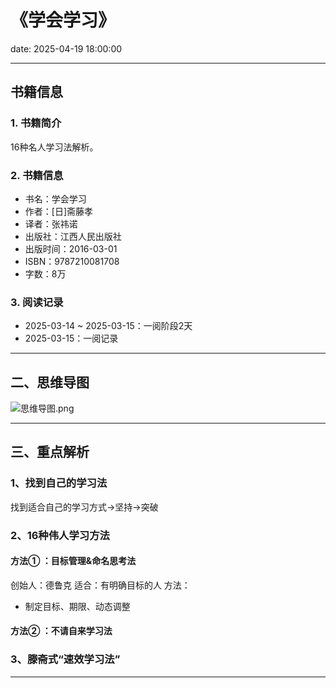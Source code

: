 # 《学会学习》

date: 2025-04-19 18:00:00

---

## 书籍信息

### 1. 书籍简介

16种名人学习法解析。

### 2. 书籍信息

- 书名：学会学习
- 作者：[日]斋藤孝
- 译者：张祎诺
- 出版社：江西人民出版社
- 出版时间：2016-03-01
- ISBN：9787210081708
- 字数：8万

### 3. 阅读记录

- 2025-03-14 ~ 2025-03-15：一阅阶段2天
- 2025-03-15：一阅记录

---

## 二、思维导图

![思维导图.png](https://s21.ax1x.com/2025/04/08/pEge94e.png)

---

## 三、重点解析

### 1、找到自己的学习法

找到适合自己的学习方式→坚持→突破

### 2、16种伟人学习方法

#### 方法① ：目标管理&命名思考法

创始人：德鲁克
适合：有明确目标的人
方法：
- 制定目标、期限、动态调整

#### 方法② ：不请自来学习法


### 3、滕斋式“速效学习法”
---
